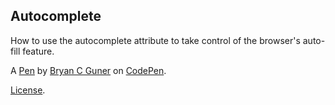 Autocomplete
------------
How to use the autocomplete attribute to take control of the browser's auto-fill feature.

A [Pen](https://codepen.io/bgoonz/pen/NWaOdvp) by [Bryan C Guner](https://codepen.io/bgoonz) on [CodePen](https://codepen.io).

[License](https://codepen.io/bgoonz/pen/NWaOdvp/license).